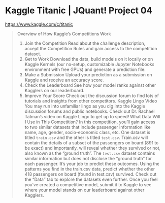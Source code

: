 # Kaggle Titanic | JQuant! Project 04

https://www.kaggle.com/c/titanic

> Overview of How Kaggle’s Competitions Work
>  1. Join the Competition
> Read about the challenge description, accept the Competition Rules and gain access to the competition dataset.
> 2. Get to Work
> Download the data, build models on it locally or on Kaggle Kernels (our no-setup, customizable Jupyter Notebooks environment with free GPUs) and generate a prediction file.
> 3. Make a Submission
> Upload your prediction as a submission on Kaggle and receive an accuracy score.
> 4. Check the Leaderboard
> See how your model ranks against other Kagglers on our leaderboard.
> 5. Improve Your Score
> Check out the discussion forum to find lots of tutorials and insights from other competitors.
> Kaggle Lingo Video
> You may run into unfamiliar lingo as you dig into the Kaggle discussion forums and public notebooks. Check out Dr. Rachael Tatman’s video on Kaggle Lingo to get up to speed!
> What Data Will I Use in This Competition?
> In this competition, you’ll gain access to two similar datasets that include passenger information like name, age, gender, socio-economic class, etc. One dataset is titled `train.csv` and the other is titled `test.csv`.
> Train.csv will contain the details of a subset of the passengers on board (891 to be exact) and importantly, will reveal whether they survived or not, also known as the “ground truth”.
> The `test.csv` dataset contains similar information but does not disclose the “ground truth” for each passenger. It’s your job to predict these outcomes.
> Using the patterns you find in the train.csv data, predict whether the other 418 passengers on board (found in test.csv) survived.
> Check out the “Data” tab to explore the datasets even further. Once you feel you’ve created a competitive model, submit it to Kaggle to see where your model 
> stands on our leaderboard against other Kagglers.

